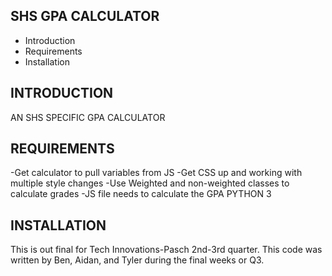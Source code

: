 SHS GPA CALCULATOR
---------------------

 * Introduction
 * Requirements
 * Installation



INTRODUCTION
------------

AN SHS SPECIFIC GPA CALCULATOR


REQUIREMENTS
------------
-Get calculator to pull variables from JS
-Get CSS up and working with multiple style changes
-Use Weighted and non-weighted classes to calculate grades
-JS file needs to calculate the GPA
PYTHON 3


INSTALLATION
------------

This is out final for Tech Innovations-Pasch 2nd-3rd quarter. This code was written by Ben, Aidan, and Tyler during the final weeks or Q3.
